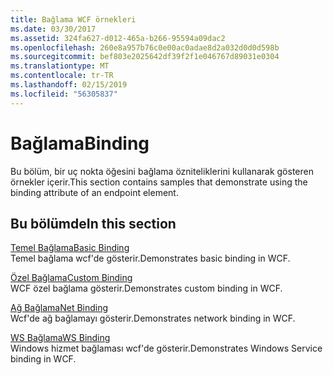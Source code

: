 ```yaml
---
title: Bağlama WCF örnekleri
ms.date: 03/30/2017
ms.assetid: 324fa627-d012-465a-b266-95594a09dac2
ms.openlocfilehash: 260e8a957b76c0e00ac0adae8d2a032d0d0d598b
ms.sourcegitcommit: bef803e2025642df39f2f1e046767d89031e0304
ms.translationtype: MT
ms.contentlocale: tr-TR
ms.lasthandoff: 02/15/2019
ms.locfileid: "56305837"
---
```

# <a name="binding"></a><span data-ttu-id="f7731-102">Bağlama</span><span class="sxs-lookup"><span data-stu-id="f7731-102">Binding</span></span>

<span data-ttu-id="f7731-103">Bu bölüm, bir uç nokta öğesini bağlama özniteliklerini kullanarak gösteren örnekler içerir.</span><span class="sxs-lookup"><span data-stu-id="f7731-103">This section contains samples that demonstrate using the binding attribute of an endpoint element.</span></span>  
  
## <a name="in-this-section"></a><span data-ttu-id="f7731-104">Bu bölümde</span><span class="sxs-lookup"><span data-stu-id="f7731-104">In this section</span></span>
  
 [<span data-ttu-id="f7731-105">Temel Bağlama</span><span class="sxs-lookup"><span data-stu-id="f7731-105">Basic Binding</span></span>](../../../../docs/framework/wcf/samples/basic-binding.md)  
 <span data-ttu-id="f7731-106">Temel bağlama wcf'de gösterir.</span><span class="sxs-lookup"><span data-stu-id="f7731-106">Demonstrates basic binding in WCF.</span></span>  
  
 [<span data-ttu-id="f7731-107">Özel Bağlama</span><span class="sxs-lookup"><span data-stu-id="f7731-107">Custom Binding</span></span>](../../../../docs/framework/wcf/samples/custom-binding.md)  
 <span data-ttu-id="f7731-108">WCF özel bağlama gösterir.</span><span class="sxs-lookup"><span data-stu-id="f7731-108">Demonstrates custom binding in WCF.</span></span>  
  
 [<span data-ttu-id="f7731-109">Ağ Bağlama</span><span class="sxs-lookup"><span data-stu-id="f7731-109">Net Binding</span></span>](../../../../docs/framework/wcf/samples/net-binding.md)  
 <span data-ttu-id="f7731-110">Wcf'de ağ bağlamayı gösterir.</span><span class="sxs-lookup"><span data-stu-id="f7731-110">Demonstrates network binding in WCF.</span></span>  
  
 [<span data-ttu-id="f7731-111">WS Bağlama</span><span class="sxs-lookup"><span data-stu-id="f7731-111">WS Binding</span></span>](../../../../docs/framework/wcf/samples/ws-binding.md)  
 <span data-ttu-id="f7731-112">Windows hizmet bağlaması wcf'de gösterir.</span><span class="sxs-lookup"><span data-stu-id="f7731-112">Demonstrates Windows Service binding in WCF.</span></span>
